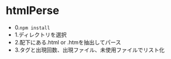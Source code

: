 # htmlPerse
 - 0.`npm install`
 - 1.ディレクトリを選択
 - 2.配下にある.html or .htmを抽出してパース
 - 3.タグと出現回数、出現ファイル、未使用ファイルでリスト化
